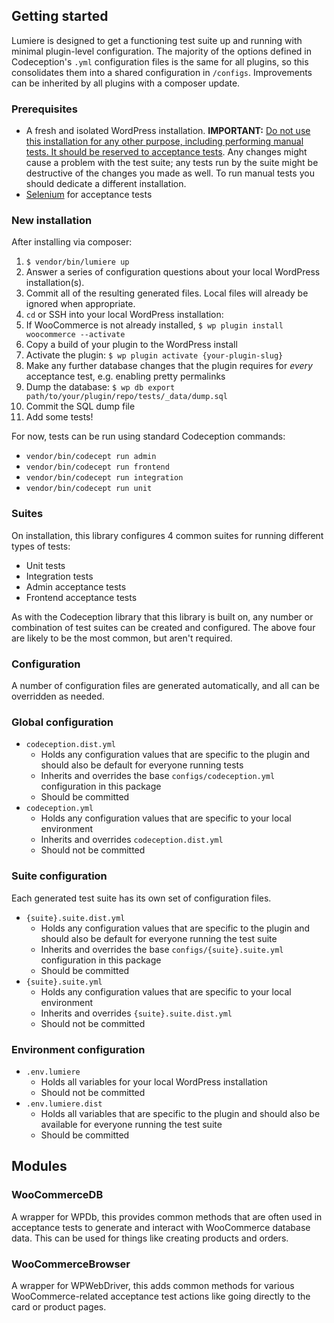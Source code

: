 ## Getting started
Lumiere is designed to get a functioning test suite up and running with minimal plugin-level configuration. The majority of the options defined in Codeception's `.yml` configuration files is the same for all plugins, so this consolidates them into a shared configuration in `/configs`. Improvements can be inherited by all plugins with a composer update.

### Prerequisites
- A fresh and isolated WordPress installation. **IMPORTANT:** <u>Do not use this installation for any other purpose, including performing manual tests. It should be reserved to acceptance tests</u>. Any changes might cause a problem with the test suite; any tests run by the suite might be destructive of the changes you made as well. To run manual tests you should dedicate a different installation.
- [Selenium](https://www.seleniumhq.org/download/) for acceptance tests

### New installation
After installing via composer:
1. `$ vendor/bin/lumiere up`
1. Answer a series of configuration questions about your local WordPress installation(s).
1. Commit all of the resulting generated files. Local files will already be ignored when appropriate.
1. `cd` or SSH into your local WordPress installation:
1. If WooCommerce is not already installed, `$ wp plugin install woocommerce --activate`
1. Copy a build of your plugin to the WordPress install
1. Activate the plugin: `$ wp plugin activate {your-plugin-slug}`
1. Make any further database changes that the plugin requires for _every_ acceptance test, e.g. enabling pretty permalinks
1. Dump the database: `$ wp db export path/to/your/plugin/repo/tests/_data/dump.sql`
1. Commit the SQL dump file
1. Add some tests!

For now, tests can be run using standard Codeception commands:
- `vendor/bin/codecept run admin`
- `vendor/bin/codecept run frontend`
- `vendor/bin/codecept run integration`
- `vendor/bin/codecept run unit`

### Suites
On installation, this library configures 4 common suites for running different types of tests:
- Unit tests
- Integration tests
- Admin acceptance tests
- Frontend acceptance tests

As with the Codeception library that this library is built on, any number or combination of test suites can be created and configured. The above four are likely to be the most common, but aren't required.

### Configuration
A number of configuration files are generated automatically, and all can be overridden as needed.

### Global configuration
- `codeception.dist.yml`
    - Holds any configuration values that are specific to the plugin and should also be default for everyone running tests
    - Inherits and overrides the base `configs/codeception.yml` configuration in this package
    - Should be committed
- `codeception.yml`
    - Holds any configuration values that are specific to your local environment
    - Inherits and overrides `codeception.dist.yml`
    - Should not be committed
    
### Suite configuration
Each generated test suite has its own set of configuration files.

- `{suite}.suite.dist.yml`
    - Holds any configuration values that are specific to the plugin and should also be default for everyone running the test suite
    - Inherits and overrides the base `configs/{suite}.suite.yml` configuration in this package
    - Should be committed
- `{suite}.suite.yml`
    - Holds any configuration values that are specific to your local environment
    - Inherits and overrides `{suite}.suite.dist.yml`
    - Should not be committed
    
### Environment configuration
- `.env.lumiere`
    - Holds all variables for your local WordPress installation
    - Should not be committed
- `.env.lumiere.dist`
    - Holds all variables that are specific to the plugin and should also be available for everyone running the test suite
    - Should be committed
    
## Modules

### WooCommerceDB
A wrapper for WPDb, this provides common methods that are often used in acceptance tests to generate and interact with WooCommerce database data. This can be used for things like creating products and orders.

### WooCommerceBrowser
A wrapper for WPWebDriver, this adds common methods for various WooCommerce-related acceptance test actions like going directly to the card or product pages.

